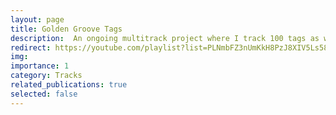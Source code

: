 ```yaml
---
layout: page
title: Golden Groove Tags
description:  An ongoing multitrack project where I track 100 tags as written by arranger and composer Grant Goulding
redirect: https://youtube.com/playlist?list=PLNmbFZ3nUmKkH8PzJ8XIV5Ls5852zMZxc&si=LS2cUYe2LIfwNZaD
img:
importance: 1
category: Tracks
related_publications: true
selected: false
---
```

